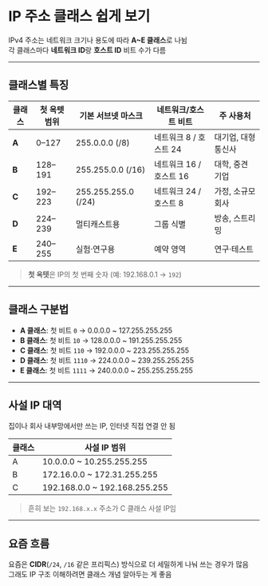 # IP 주소 클래스 쉽게 보기

IPv4 주소는 네트워크 크기나 용도에 따라 **A~E 클래스**로 나뉨  
각 클래스마다 **네트워크 ID**랑 **호스트 ID** 비트 수가 다름

---

## 클래스별 특징

| 클래스 | 첫 옥텟 범위 | 기본 서브넷 마스크 | 네트워크/호스트 비트 | 주 사용처 |
|-------|-------------|--------------------|----------------------|---------|
| **A** | 0–127       | 255.0.0.0 (/8)    | 네트워크 8 / 호스트 24 | 대기업, 대형 통신사 |
| **B** | 128–191     | 255.255.0.0 (/16) | 네트워크 16 / 호스트 16 | 대학, 중견 기업 |
| **C** | 192–223     | 255.255.255.0 (/24)| 네트워크 24 / 호스트 8  | 가정, 소규모 회사 |
| **D** | 224–239     | 멀티캐스트용      | 그룹 식별             | 방송, 스트리밍 |
| **E** | 240–255     | 실험·연구용       | 예약 영역             | 연구·테스트 |

> **첫 옥텟**은 IP의 첫 번째 숫자 (예: 192.168.0.1 → `192`)

---

## 클래스 구분법
- **A 클래스**: 첫 비트 `0` → 0.0.0.0 ~ 127.255.255.255  
- **B 클래스**: 첫 비트 `10` → 128.0.0.0 ~ 191.255.255.255  
- **C 클래스**: 첫 비트 `110` → 192.0.0.0 ~ 223.255.255.255  
- **D 클래스**: 첫 비트 `1110` → 224.0.0.0 ~ 239.255.255.255  
- **E 클래스**: 첫 비트 `1111` → 240.0.0.0 ~ 255.255.255.255

---

## 사설 IP 대역
집이나 회사 내부망에서만 쓰는 IP, 인터넷 직접 연결 안 됨

| 클래스 | 사설 IP 범위 |
|-------|--------------|
| A | 10.0.0.0 ~ 10.255.255.255 |
| B | 172.16.0.0 ~ 172.31.255.255 |
| C | 192.168.0.0 ~ 192.168.255.255 |

> 흔히 보는 `192.168.x.x` 주소가 C 클래스 사설 IP임

---

## 요즘 흐름
요즘은 **CIDR**(`/24`, `/16` 같은 프리픽스) 방식으로 더 세밀하게 나눠 쓰는 경우가 많음  
그래도 IP 구조 이해하려면 클래스 개념 알아두는 게 좋음

